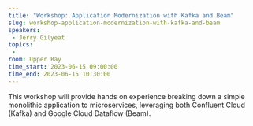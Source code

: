 ```yaml
---
title: "Workshop: Application Modernization with Kafka and Beam"
slug: workshop-application-modernization-with-kafka-and-beam
speakers:
 - Jerry Gilyeat
topics:
 - 
room: Upper Bay
time_start: 2023-06-15 09:00:00
time_end: 2023-06-15 10:30:00
---
```


This workshop will provide hands on experience breaking down a simple monolithic application to microservices, leveraging both Confluent Cloud (Kafka) and Google Cloud Dataflow (Beam).